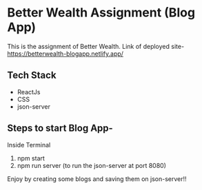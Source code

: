 # Better Wealth Assignment (Blog App)

This is the assignment of Better Wealth.
Link of deployed site- https://betterwealth-blogapp.netlify.app/ 

 ## Tech Stack
 - ReactJs
 - CSS
 - json-server

 ## Steps to start Blog App-
 Inside Terminal
 1. npm start
 2. npm run server (to run the json-server at port 8080)

 Enjoy by creating some blogs and saving them on json-server!!
